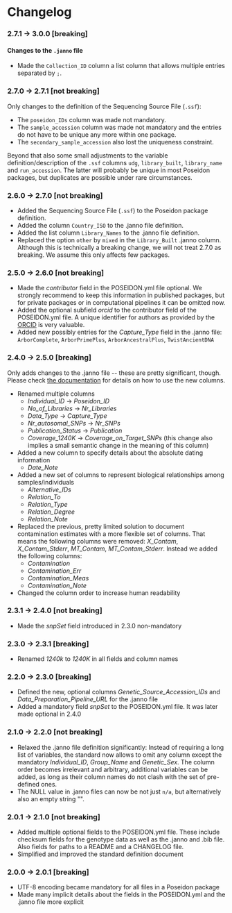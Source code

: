 # Changelog

### 2.7.1 -> 3.0.0 [breaking]

#### Changes to the `.janno` file

- Made the `Collection_ID` column a list column that allows multiple entries separated by `;`.

### 2.7.0 -> 2.7.1 [not breaking]

Only changes to the definition of the Sequencing Source File (`.ssf`):

- The `poseidon_IDs` column was made not mandatory.
- The `sample_accession` column was made not mandatory and the entries do not have to be unique any more within one package.
- The `secondary_sample_accession` also lost the uniqueness constraint.

Beyond that also some small adjustments to the variable definition/description of the `.ssf` columns `udg`, `library_built`, `library_name` and `run_accession`. The latter will probably be unique in most Poseidon packages, but duplicates are possible under rare circumstances.

### 2.6.0 -> 2.7.0 [not breaking]

- Added the Sequencing Source File (`.ssf`) to the Poseidon package definition.
- Added the column `Country_ISO` to the .janno file definition.
- Added the list column `Library_Names` to the .janno file definition.
- Replaced the option `other` by `mixed` in the `Library_Built` .janno column. Although this is technically a breaking change, we will not treat 2.7.0 as breaking. We assume this only affects few packages.

### 2.5.0 -> 2.6.0 [not breaking]

- Made the *contributor* field in the POSEIDON.yml file optional. We strongly recommend to keep this information in published packages, but for private packages or in computational pipelines it can be omitted now.
- Added the optional subfield *orcid* to the contributor field of the POSEIDON.yml file. A unique identifier for authors as provided by the [ORCID](https://info.orcid.org/what-is-orcid) is very valuable.
- Added new possibly entries for the *Capture_Type* field in the .janno file: `ArborComplete`, `ArborPrimePlus`, `ArborAncestralPlus`, `TwistAncientDNA`

### 2.4.0 -> 2.5.0 [breaking]

Only adds changes to the .janno file -- these are pretty significant, though. Please check [the documentation](janno_details.md) for details on how to use the new columns.

- Renamed multiple columns
  - *Individual_ID* -> *Poseidon_ID*
  - *No_of_Libraries* -> *Nr_Libraries*
  - *Data_Type* -> *Capture_Type*
  - *Nr_autosomal_SNPs* -> *Nr_SNPs*
  - *Publication_Status* -> *Publication*
  - *Coverage_1240K* -> *Coverage_on_Target_SNPs* (this change also implies a small semantic change in the meaning of this column)
- Added a new column to specify details about the absolute dating information
  - *Date_Note*
- Added a new set of columns to represent biological relationships among samples/individuals
  - *Alternative_IDs*
  - *Relation_To*
  - *Relation_Type*
  - *Relation_Degree*
  - *Relation_Note*
- Replaced the previous, pretty limited solution to document contamination estimates with a more flexible set of columns. That means the following columns were removed: *X_Contam*, *X_Contam_Stderr*, *MT_Contam*, *MT_Contam_Stderr*. Instead we added the following columns:
  - *Contamination*
  - *Contamination_Err*
  - *Contamination_Meas*
  - *Contamination_Note*
- Changed the column order to increase human readability

### 2.3.1 -> 2.4.0 [not breaking]

- Made the *snpSet* field introduced in 2.3.0 non-mandatory

### 2.3.0 -> 2.3.1 [breaking]

- Renamed *1240k* to *1240K* in all fields and column names

### 2.2.0 -> 2.3.0 [breaking]

- Defined the new, optional columns *Genetic_Source_Accession_IDs* and *Data_Preparation_Pipeline_URL* for the .janno file
- Added a mandatory field *snpSet* to the POSEIDON.yml file. It was later made optional in 2.4.0

### 2.1.0 -> 2.2.0 [not breaking]

- Relaxed the .janno file definition significantly: Instead of requiring a long list of variables, the standard now allows to omit any column except the mandatory *Individual_ID*, *Group_Name* and *Genetic_Sex*. The column order becomes irrelevant and arbitrary, additional variables can be added, as long as their column names do not clash with the set of pre-defined ones.
- The NULL value in .janno files can now be not just `n/a`, but alternatively also an empty string "".

### 2.0.1 -> 2.1.0 [not breaking]

- Added multiple optional fields to the POSEIDON.yml file. These include checksum fields for the genotype data as well as the .janno and .bib file. Also fields for paths to a README and a CHANGELOG file.
- Simplified and improved the standard definition document

### 2.0.0 -> 2.0.1 [breaking]

- UTF-8 encoding became mandatory for all files in a Poseidon package
- Made many implicit details about the fields in the POSEIDON.yml and the .janno file more explicit

